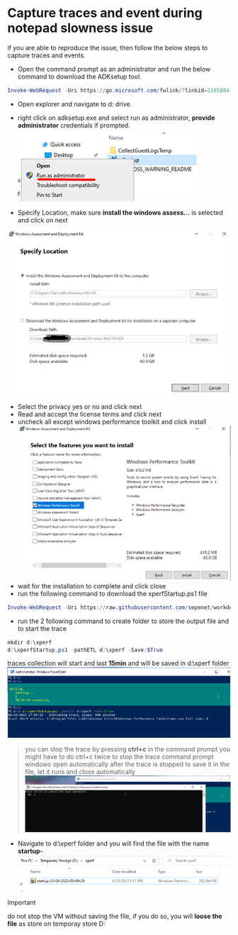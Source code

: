 # Capture traces and event during notepad slowness issue

if you are able to reproduce the issue, then follow the below steps to capture traces and events.

- Open the command prompt as an administrator and run the below command to download the ADKsetup tool.
```powershell
Invoke-WebRequest -Uri https://go.microsoft.com/fwlink/?linkid=2165884 -outFile d:\adksetup.exe
```
- Open explorer and navigate to d: drive.

- right click on adksetup.exe and select run as administrator, **provide administrator** credentials if prompted.
![Run-as-admin](image-3.png)

- Spécify Location, make sure **install the windows assess...** is selected and click on next

![location](image-4.png)

- Select the privacy yes or no and click next
- Read and accept the license terms and click next
- uncheck all except windows performance toolkit and click install
![WPT](image-5.png)
- wait for the installation to complete and click close
- run the following command to download the xperfStartup.ps1 file
```powershell
Invoke-WebRequest -Uri https://raw.githubusercontent.com/sepenet/workdev-alst-PLM/main/MonitoringTroubleshoot/xperfStartup.ps1 -outFile d:\xperfStartup.ps1
```
- run the 2 following command to create folder to store the output file and to start the trace
```powershell
mkdir d:\xperf
d:\xperfStartup.ps1 -pathETL d:\xperf -Save:$True
```
traces collection will start and last **15min** and will be saved in d:\xperf folder
![xperf](image-6.png)
> you can stop the trace by pressing **ctrl+c** in the command prompt
> you might have to do ctrl+c twice to stop the trace
command prompt windows open automatically after the trace is stopped to save it in the file, let it runs and close automatically
![savefile](image-7.png)
- Navigate to d:\xperf folder and you will find the file with the name **startup-<date and time>**
![etlfile](image-8.png)

>[!IMPORTANT]
> do not stop the VM without saving the file, if you do so, you will **loose the file** as store on temporay store D: 
